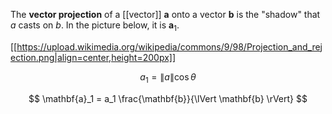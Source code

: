 The **vector projection** of a [[vector]] $\mathbf{a}$ onto a vector $\mathbf{b}$ is the "shadow" that $a$ casts on $b$. In the picture below, it is $\mathbf{a}_1$.


[[https://upload.wikimedia.org/wikipedia/commons/9/98/Projection_and_rejection.png|align=center,height=200px]]

$$
a_1 = \lVert a \rVert \cos\theta
$$

$$
\mathbf{a}_1 = a_1 \frac{\mathbf{b}}{\lVert \mathbf{b} \rVert}
$$
